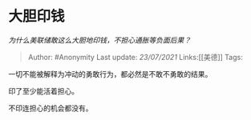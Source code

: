 # 大胆印钱
*为什么美联储敢这么大胆地印钱，不担心通胀等负面后果？*

> Author: #Anonymity
> Last update: *23/07/2021*
> Links:[[美德]]
> Tags:

一切不能被解释为冲动的勇敢行为，都必然是不敢不勇敢的结果。

印了至少能活着担心。

不印连担心的机会都没有。
